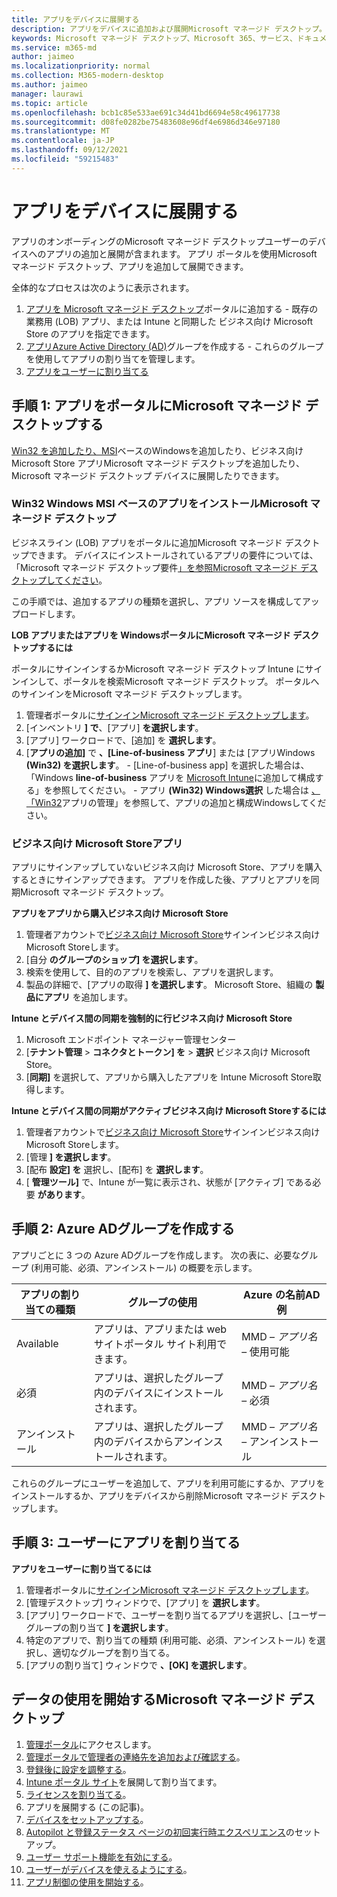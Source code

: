 ```yaml
---
title: アプリをデバイスに展開する
description: アプリをデバイスに追加および展開Microsoft マネージド デスクトップ。
keywords: Microsoft マネージド デスクトップ、Microsoft 365、サービス、ドキュメント、アプリ、line-of-business アプリ、LOB アプリ
ms.service: m365-md
author: jaimeo
ms.localizationpriority: normal
ms.collection: M365-modern-desktop
ms.author: jaimeo
manager: laurawi
ms.topic: article
ms.openlocfilehash: bcb1c85e533ae691c34d41bd6694e58c49617738
ms.sourcegitcommit: d08fe0282be75483608e96df4e6986d346e97180
ms.translationtype: MT
ms.contentlocale: ja-JP
ms.lasthandoff: 09/12/2021
ms.locfileid: "59215483"
---
```

# <a name="deploy-apps-to-devices"></a>アプリをデバイスに展開する
アプリのオンボーディングのMicrosoft マネージド デスクトップユーザーのデバイスへのアプリの追加と展開が含まれます。 アプリ ポータルを使用Microsoft マネージド デスクトップ、アプリを追加して展開できます。 

全体的なプロセスは次のように表示されます。
1. [アプリを Microsoft マネージド デスクトップ](#1)ポータルに追加する - 既存の業務用 (LOB) アプリ、または Intune と同期した ビジネス向け Microsoft Store のアプリを指定できます。 
2. [アプリAzure Active Directory (AD)](#2)グループを作成する - これらのグループを使用してアプリの割り当てを管理します。
3. [アプリをユーザーに割り当てる](#3)

<span id="1" />

## <a name="step-1-add-apps-to-microsoft-managed-desktop-portal"></a>手順 1: アプリをポータルにMicrosoft マネージド デスクトップする
[Win32 を追加したり、MSI](#lob-apps)ベースのWindowsを追加したり、ビジネス向け Microsoft Store アプリMicrosoft マネージド デスクトップを追加したり、Microsoft マネージド デスクトップ デバイスに展開したりできます。 [](#msfb-apps)

<span id="lob-apps">

###  <a name="win32-or-windows-msi-based-apps-to-microsoft-managed-desktop"></a>Win32 Windows MSI ベースのアプリをインストールMicrosoft マネージド デスクトップ

ビジネスライン (LOB) アプリをポータルに追加Microsoft マネージド デスクトップできます。 デバイスにインストールされているアプリの要件については、「Microsoft マネージド デスクトップ要件[」を参照Microsoft マネージド デスクトップしてください](../service-description/mmd-app-requirements.md)。

この手順では、追加するアプリの種類を選択し、アプリ ソースを構成してアップロードします。 

**LOB アプリまたはアプリを WindowsポータルにMicrosoft マネージド デスクトップするには**

ポータルにサインインするかMicrosoft マネージド デスクトップ Intune にサインインして、ポータルを検索Microsoft マネージド デスクトップ。 ポータルへのサインインをMicrosoft マネージド デスクトップします。 

1.    管理者ポータルに[サインインMicrosoft マネージド デスクトップします](https://aka.ms/mmdportal)。 
2.    [インベントリ **] で**、[アプリ] **を選択します**。
3.    [アプリ] ワークロードで、[追加] を **選択します**。
4.    [**アプリの追加]** で **、[Line-of-business アプリ**] または [アプリWindows **(Win32) を選択します**。
    - [Line-of-business app] を選択した場合は、「Windows **line-of-business** アプリを [Microsoft Intune](/intune/lob-apps-windows)に追加して構成する」を参照してください。
    - アプリ **(Win32) Windows選択** した場合は [、「Win32](/intune/apps-win32-app-management)アプリの管理」を参照して、アプリの追加と構成Windowsしてください。

<span id="msfb-apps">

### <a name="microsoft-store-for-business-apps"></a>ビジネス向け Microsoft Storeアプリ
アプリにサインアップしていないビジネス向け Microsoft Store、アプリを購入するときにサインアップできます。 アプリを作成した後、アプリとアプリを同期Microsoft マネージド デスクトップ。 

**アプリをアプリから購入ビジネス向け Microsoft Store**

1. 管理者アカウントで[ビジネス向け Microsoft Store](https://businessstore.microsoft.com)サインインビジネス向け Microsoft Storeします。
2. [自分 **のグループのショップ] を選択します**。
3. 検索を使用して、目的のアプリを検索し、アプリを選択します。
4. 製品の詳細で、[アプリの取得 **] を選択します**。 Microsoft Store、組織の **製品にアプリ** を追加します。

**Intune とデバイス間の同期を強制的に行ビジネス向け Microsoft Store**
1. Microsoft エンドポイント マネージャー管理センター
2. [**テナント管理**  >  **コネクタとトークン] を**  >  **選択** ビジネス向け Microsoft Store。
3. [**同期]** を選択して、アプリから購入したアプリを Intune Microsoft Store取得します。

**Intune とデバイス間の同期がアクティブビジネス向け Microsoft Storeするには**
1. 管理者アカウントで[ビジネス向け Microsoft Store](https://businessstore.microsoft.com)サインインビジネス向け Microsoft Storeします。
2. [管理 **] を選択します**。
3. [配布 **設定] を** 選択し、[配布] を **選択します**。
4. [ **管理ツール]** で、Intune が一覧に表示され、状態が [アクティブ] である必要 **があります**。  

<span id="2" />

## <a name="step-2-create-azure-ad-groups"></a>手順 2: Azure ADグループを作成する

アプリごとに 3 つの Azure ADグループを作成します。 次の表に、必要なグループ (利用可能、必須、アンインストール) の概要を示します。 

アプリの割り当ての種類 |    グループの使用    | Azure の名前AD例
--- | --- | ---
Available |  アプリは、アプリまたは web サイトポータル サイト利用できます。 | MMD – *アプリ名* – 使用可能
必須 |  アプリは、選択したグループ内のデバイスにインストールされます。 | MMD – *アプリ名* – 必須
アンインストール |  アプリは、選択したグループ内のデバイスからアンインストールされます。 | MMD – *アプリ名* – アンインストール

これらのグループにユーザーを追加して、アプリを利用可能にするか、アプリをインストールするか、アプリをデバイスから削除Microsoft マネージド デスクトップします。 

<span id="3" />

## <a name="step-3-assign-apps-to-your-users"></a>手順 3: ユーザーにアプリを割り当てる

**アプリをユーザーに割り当てるには**

1. 管理者ポータルに[サインインMicrosoft マネージド デスクトップします](https://aka.ms/mmdportal)。
2. [管理デスクトップ] ウィンドウで、[アプリ] を **選択します**。
3. [アプリ] ワークロードで、ユーザーを割り当てるアプリを選択し、[ユーザー グループの割り当て **] を選択します**。
4. 特定のアプリで、割り当ての種類 (利用可能、必須、アンインストール) を選択し、適切なグループを割り当てる。
5. [アプリの割り当て] ウィンドウで **、[OK] を選択します**。


## <a name="steps-to-get-started-with-microsoft-managed-desktop"></a>データの使用を開始するMicrosoft マネージド デスクトップ

1. [管理ポータル](access-admin-portal.md)にアクセスします。
1. [管理ポータルで管理者の連絡先を追加および確認する](add-admin-contacts.md)。
1. [登録後に設定を調整する](conditional-access.md)。
1. [Intune ポータル サイト](company-portal.md)を展開して割り当てます。
1. [ライセンスを割り当てる](assign-licenses.md)。
1. アプリを展開する (この記事)。
1. [デバイスをセットアップする](set-up-devices.md)。
1. [Autopilot と登録ステータス ページの初回実行時エクスペリエンス](esp-first-run.md)のセットアップ。
1. [ユーザー サポート機能を有効にする](enable-support.md)。
1. [ユーザーがデバイスを使えるようにする](get-started-devices.md)。
1. [アプリ制御の使用を開始する](get-started-app-control.md)。


<!--# Preparing apps for Microsoft Managed Desktop

This topic is the target for 2 "Learn more" links in the Admin Portal (aka.ms/app-overview;app-package); also target for link from Online resources (aka.ms/app-overviewmmd-app-prep) do not delete.

-->